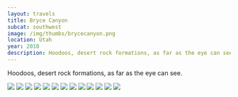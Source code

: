 ```yaml
--- 
layout: travels
title: Bryce Canyon
subcat: southwest
image: /img/thumbs/brycecanyon.png
location: Utah
year: 2010
description: Hoodoos, desert rock formations, as far as the eye can see.
---
```


Hoodoos, desert rock formations, as far as the eye can see.

 <img src="https://lh6.googleusercontent.com/-WN_vs7qmhL8/T2Ku7OhjDfI/AAAAAAAACp0/Ul_yqbOhX4A/w391-h521-no/DSCF3738.png">

 <img src="https://lh3.googleusercontent.com/-8YdhbsP1UlE/T2Ku60ah1tI/AAAAAAAACps/sipkoYbqO4E/w600-h450-no/DSCF3742.png">

 <img src="https://lh6.googleusercontent.com/-ZgTjk0lGT-Q/T2Ku7Kxf5WI/AAAAAAAACp4/kbfwZzli_D4/w600-h450-no/DSCF3746.png">

 <img src="https://lh3.googleusercontent.com/-mz7cPpBSI2c/T2Ku7uz68dI/AAAAAAAACqE/m__SesVpaZ4/w600-h450-no/DSCF3752.png">

 <img src="https://lh5.googleusercontent.com/-E2f2-MHu4ek/T2Ku7wtjhWI/AAAAAAAACqM/siG5rLwvCy4/w600-h450-no/DSCF3755.png">

 <img src="https://lh4.googleusercontent.com/-tm7My1o-l2g/T2Ku8k1D--I/AAAAAAAACqc/9SqUOPnwws4/w600-h450-no/DSCF3760.png">

 <img src="https://lh3.googleusercontent.com/-DPTlMw3N96E/T2Ku8WsjgLI/AAAAAAAACqU/lAYR84oPz1U/w600-h450-no/DSCF3764.png">

 <img src="https://lh6.googleusercontent.com/-VvRs_gjaRSo/T2Ku86pY2xI/AAAAAAAACqk/tO1ZXK5lnlg/w600-h450-no/DSCF3766.png">

 <img src="https://lh4.googleusercontent.com/-NzzvyQFP3AQ/T2Ku9Xd8seI/AAAAAAAACq0/osgAFxHTJgE/w391-h521-no/DSCF3772.png">

 <img src="https://lh4.googleusercontent.com/-ZFyOHiYjTV8/T2Ku9e4ksAI/AAAAAAAACqs/gegeMYk4O10/w391-h521-no/DSCF3771.png">

 <img src="https://lh4.googleusercontent.com/-rnJZdz8hReg/T2Ku9xT222I/AAAAAAAACq8/1K0rqawreuY/w391-h521-no/DSCF3775.png">

 <img src="https://lh5.googleusercontent.com/-drLtEpbv2aI/T2Ku-nskbxI/AAAAAAAACrM/iWPOEQL41kw/w600-h450-no/DSCF3779.png">

 <img src="https://lh5.googleusercontent.com/-4LMU6IhnNDQ/T2Ku-Z1BROI/AAAAAAAACrE/qahwOYkf340/w600-h450-no/DSCF3791.png">


